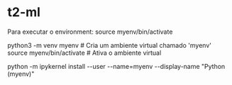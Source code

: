 # t2-ml

Para executar o environment: 
    source myenv/bin/activate

python3 -m venv myenv  # Cria um ambiente virtual chamado 'myenv'
source myenv/bin/activate  # Ativa o ambiente virtual

python -m ipykernel install --user --name=myenv --display-name "Python (myenv)"


